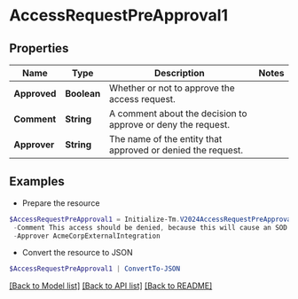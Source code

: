 # AccessRequestPreApproval1
## Properties

Name | Type | Description | Notes
------------ | ------------- | ------------- | -------------
**Approved** | **Boolean** | Whether or not to approve the access request. | 
**Comment** | **String** | A comment about the decision to approve or deny the request. | 
**Approver** | **String** | The name of the entity that approved or denied the request. | 

## Examples

- Prepare the resource
```powershell
$AccessRequestPreApproval1 = Initialize-Tm.V2024AccessRequestPreApproval1  -Approved false `
 -Comment This access should be denied, because this will cause an SOD violation. `
 -Approver AcmeCorpExternalIntegration
```

- Convert the resource to JSON
```powershell
$AccessRequestPreApproval1 | ConvertTo-JSON
```

[[Back to Model list]](../README.md#documentation-for-models) [[Back to API list]](../README.md#documentation-for-api-endpoints) [[Back to README]](../README.md)

